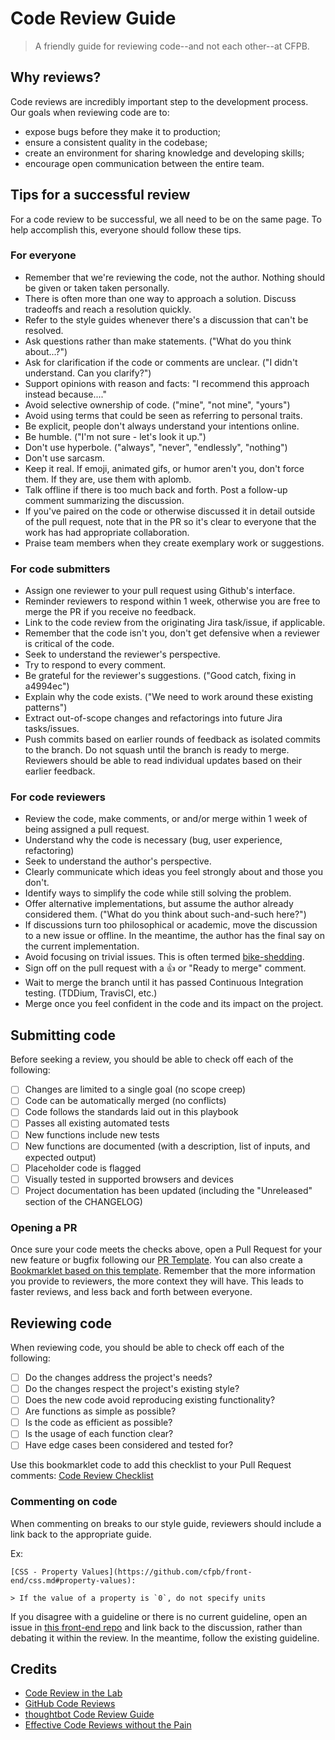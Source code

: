 # Code Review Guide

> A friendly guide for reviewing code--and not each other--at CFPB.

## Why reviews?

Code reviews are incredibly important step to the development process. Our goals
when reviewing code are to:

- expose bugs before they make it to production;
- ensure a consistent quality in the codebase;
- create an environment for sharing knowledge and developing skills;
- encourage open communication between the entire team.


## Tips for a successful review

For a code review to be successful, we all need to be on the same page. To help
accomplish this, everyone should follow these tips.

### For everyone

- Remember that we're reviewing the code, not the author. Nothing should be
  given or taken taken personally.
- There is often more than one way to approach a solution. Discuss tradeoffs and
  reach a resolution quickly.
- Refer to the style guides whenever there's a discussion that can't be resolved.
- Ask questions rather than make statements. ("What do you think about...?")
- Ask for clarification if the code or comments are unclear. ("I didn't understand.
  Can you clarify?")
- Support opinions with reason and facts: "I recommend this approach instead because...."
- Avoid selective ownership of code. ("mine", "not mine", "yours")
- Avoid using terms that could be seen as referring to personal traits.
- Be explicit, people don't always understand your intentions online.
- Be humble. ("I'm not sure - let's look it up.")
- Don't use hyperbole. ("always", "never", "endlessly", "nothing")
- Don't use sarcasm.
- Keep it real. If emoji, animated gifs, or humor aren't you, don't force them.
  If they are, use them with aplomb.
- Talk offline if there is too much back and forth. Post a follow-up comment
  summarizing the discussion.
- If you've paired on the code or otherwise discussed it in detail outside of the pull request, 
  note that in the PR so it's clear to everyone that the work has had appropriate collaboration.
- Praise team members when they create exemplary work or suggestions.

### For code submitters

- Assign one reviewer to your pull request using Github's interface.
- Reminder reviewers to respond within 1 week, otherwise you are free to merge the PR if you receive no feedback.
- Link to the code review from the originating Jira task/issue, if applicable.
- Remember that the code isn't you, don't get defensive when a reviewer is critical
  of the code.
- Seek to understand the reviewer's perspective.
- Try to respond to every comment.
- Be grateful for the reviewer's suggestions. ("Good catch, fixing in a4994ec")
- Explain why the code exists. ("We need to work around these existing patterns")
- Extract out-of-scope changes and refactorings into future Jira tasks/issues.
- Push commits based on earlier rounds of feedback as isolated commits to the
  branch. Do not squash until the branch is ready to merge. Reviewers should be
  able to read individual updates based on their earlier feedback.

### For code reviewers

- Review the code, make comments, or and/or merge within 1 week of being assigned a pull request.
- Understand why the code is necessary (bug, user experience, refactoring)
- Seek to understand the author's perspective.
- Clearly communicate which ideas you feel strongly about and those you don't.
- Identify ways to simplify the code while still solving the problem.
- Offer alternative implementations, but assume the author already considered
  them. ("What do you think about such-and-such here?")
- If discussions turn too philosophical or academic, move the discussion to a new
  issue or offline. In the meantime, the author has the final say on the current
  implementation.
- Avoid focusing on trivial issues. This is often termed [bike-shedding](https://en.wikipedia.org/wiki/Law_of_triviality).
- Sign off on the pull request with a :thumbsup: or "Ready to merge" comment.
- Wait to merge the branch until it has passed Continuous Integration testing.
  (TDDium, TravisCI, etc.)
- Merge once you feel confident in the code and its impact on the project.


## <a name="submitting"></a>Submitting code

Before seeking a review, you should be able to check off each of the following:

- [ ] Changes are limited to a single goal (no scope creep)
- [ ] Code can be automatically merged (no conflicts)
- [ ] Code follows the standards laid out in this playbook
- [ ] Passes all existing automated tests
- [ ] New functions include new tests
- [ ] New functions are documented (with a description, list of inputs, and
      expected output)
- [ ] Placeholder code is flagged
- [ ] Visually tested in supported browsers and devices
- [ ] Project documentation has been updated (including the "Unreleased" section of
      the CHANGELOG)

### Opening a PR

Once sure your code meets the checks above, open a Pull Request for your new
feature or bugfix following our [PR Template](https://raw.githubusercontent.com/cfpb/front-end/master/pr-template.md). You can also create a [Bookmarklet based on this template](https://gist.github.com/cfarm/b9b638943a2eea52a3a8). Remember that the
more information you provide to reviewers, the more context they will have. This
leads to faster reviews, and less back and forth between everyone.


## Reviewing code

When reviewing code, you should be able to check off each of the following:

- [ ] Do the changes address the project's needs?
- [ ] Do the changes respect the project's existing style?
- [ ] Does the new code avoid reproducing existing functionality?
- [ ] Are functions as simple as possible?
- [ ] Is the code as efficient as possible?
- [ ] Is the usage of each function clear?
- [ ] Have edge cases been considered and tested for?

Use this bookmarklet code to add this checklist to your Pull Request comments: [Code Review Checklist](https://gist.github.com/cfarm/a4174fe6f775353a3115)

### Commenting on code

When commenting on breaks to our style guide, reviewers should include a link back
to the appropriate guide.

Ex:
```
[CSS - Property Values](https://github.com/cfpb/front-end/css.md#property-values):

> If the value of a property is `0`, do not specify units
```

If you disagree with a guideline or there is no current guideline, open an issue in
[this front-end repo](https://github.com/cfpb/front-end) and link back to the
discussion, rather than debating it within the review. In the meantime, follow the
existing guideline.


## Credits

- [Code Review in the Lab](http://mozillascience.github.io/codeReview/intro.html)
- [GitHub Code Reviews](https://blog.codeship.com/github-code-review/)
- [thoughtbot Code Review Guide](https://github.com/thoughtbot/guides/blob/master/code-review/README.md)
- [Effective Code Reviews without the Pain](http://www.developer.com/tech/article.php/3579756/Effective-Code-Reviews-Without-the-Pain.htm)
